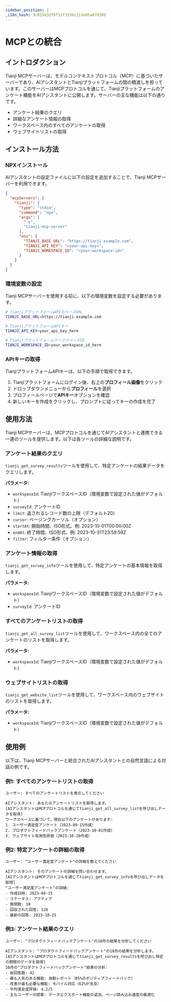 ```yaml
---
sidebar_position: 1
_i18n_hash: 3c015e32f8f31f3336c113e85a87d389
---
```

# MCPとの統合

## イントロダクション

Tianji MCPサーバーは、モデルコンテキストプロトコル（MCP）に基づいたサーバーであり、AIアシスタントとTianjiプラットフォームの間の橋渡しを担っています。このサーバーはMCPプロトコルを通じて、Tianjiプラットフォームのアンケート機能をAIアシスタントに公開します。サーバーの主な機能は以下の通りです。

- アンケート結果のクエリ
- 詳細なアンケート情報の取得
- ワークスペース内のすべてのアンケートの取得
- ウェブサイトリストの取得

## インストール方法

### NPXインストール

AIアシスタントの設定ファイルに以下の設定を追加することで、Tianji MCPサーバーを利用できます。

```json
{
  "mcpServers": {
    "tianji": {
      "type": "stdio",
      "command": "npx",
      "args": [
        "-y",
        "tianji-mcp-server"
      ],
      "env": {
        "TIANJI_BASE_URL": "https://tianji.example.com",
        "TIANJI_API_KEY": "<your-api-key>",
        "TIANJI_WORKSPACE_ID": "<your-workspace-id>"
      }
    }
  }
}
```

### 環境変数の設定

Tianji MCPサーバーを使用する前に、以下の環境変数を設定する必要があります。

```bash
# TianjiプラットフォームAPIのベースURL
TIANJI_BASE_URL=https://tianji.example.com

# TianjiプラットフォームAPIキー
TIANJI_API_KEY=your_api_key_here

# TianjiプラットフォームワークスペースID
TIANJI_WORKSPACE_ID=your_workspace_id_here
```

### APIキーの取得

TianjiプラットフォームAPIキーは、以下の手順で取得できます。

1. Tianjiプラットフォームにログイン後、右上の**プロフィール画像**をクリック
2. ドロップダウンメニューから**プロフィール**を選択
3. プロフィールページで**APIキー**オプションを確認
4. 新しいキーを作成をクリックし、プロンプトに従ってキーの作成を完了

## 使用方法

Tianji MCPサーバーは、MCPプロトコルを通じてAIアシスタントと連携できる一連のツールを提供します。以下は各ツールの詳細な説明です。

### アンケート結果のクエリ

`tianji_get_survey_results`ツールを使用して、特定アンケートの結果データをクエリします。

**パラメータ:**

- `workspaceId`: TianjiワークスペースID（環境変数で設定された値がデフォルト）
- `surveyId`: アンケートID
- `limit`: 返されるレコード数の上限（デフォルト20）
- `cursor`: ページングカーソル（オプション）
- `startAt`: 開始時間、ISO形式、例: 2023-10-01T00:00:00Z
- `endAt`: 終了時間、ISO形式、例: 2023-10-31T23:59:59Z
- `filter`: フィルター条件（オプション）

### アンケート情報の取得

`tianji_get_survey_info`ツールを使用して、特定アンケートの基本情報を取得します。

**パラメータ:**

- `workspaceId`: TianjiワークスペースID（環境変数で設定された値がデフォルト）
- `surveyId`: アンケートID

### すべてのアンケートリストの取得

`tianji_get_all_survey_list`ツールを使用して、ワークスペース内の全てのアンケートのリストを取得します。

**パラメータ:**

- `workspaceId`: TianjiワークスペースID（環境変数で設定された値がデフォルト）

### ウェブサイトリストの取得

`tianji_get_website_list`ツールを使用して、ワークスペース内のウェブサイトのリストを取得します。

**パラメータ:**

- `workspaceId`: TianjiワークスペースID（環境変数で設定された値がデフォルト）

## 使用例

以下は、Tianji MCPサーバーと統合されたAIアシスタントとの自然言語による対話の例です。

### 例1: すべてのアンケートリストの取得

```
ユーザー: すべてのアンケートリストを表示してください

AIアシスタント: あなたのアンケートリストを取得します。
[AIアシスタントはMCPプロトコルを通じてtianji_get_all_survey_listを呼び出しデータを取得]
ワークスペースに基づいて、現在以下のアンケートがあります:
1. ユーザー満足度アンケート（2023-09-15作成）
2. プロダクトフィードバックアンケート（2023-10-01作成）
3. ウェブサイト有用性評価（2023-10-20作成）
```

### 例2: 特定アンケートの詳細の取得

```
ユーザー: "ユーザー満足度アンケート"の詳細を教えてください

AIアシスタント: そのアンケートの詳細を問い合わせます。
[AIアシスタントはMCPプロトコルを通じてtianji_get_survey_infoを呼び出しデータを取得]
"ユーザー満足度アンケート"の詳細:
- 作成日時: 2023-09-15
- ステータス: アクティブ
- 質問数: 10
- 回収された回答: 128
- 最新の回答: 2023-10-25
```

### 例3: アンケート結果のクエリ

```
ユーザー: "プロダクトフィードバックアンケート"の10月の結果を分析してください

AIアシスタント: "プロダクトフィードバックアンケート"の10月の結果を分析します。
[AIアシスタントはMCPプロトコルを通じてtianji_get_survey_resultsを呼び出し特定の期間のデータを取得]
10月の"プロダクトフィードバックアンケート"結果の分析:
- 総回答数: 42
- 最も人気のある機能: 自動レポート（85%のポジティブフィードバック）
- 改善が最も必要な機能: モバイル対応（62%が言及）
- 平均満足度評価: 4.2/5
- 主なユーザーの提案: データエクスポート機能の追加、ページ読み込み速度の最適化
```
